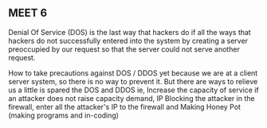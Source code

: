 ## MEET 6 ##

Denial Of Service (DOS) is the last way that hackers do if all the ways that hackers do not successfully entered into the system by creating a server preoccupied by our request so that the server could not serve another request.

How to take precautions against DOS / DDOS yet because we are at a client server system, so there is no way to prevent it. But there are ways to relieve us a little is spared the DOS and DDOS ie, Increase the capacity of service if an attacker does not raise capacity demand, IP Blocking the attacker in the firewall, enter all the attacker's IP to the firewall and Making Honey Pot (making programs and in-coding)
